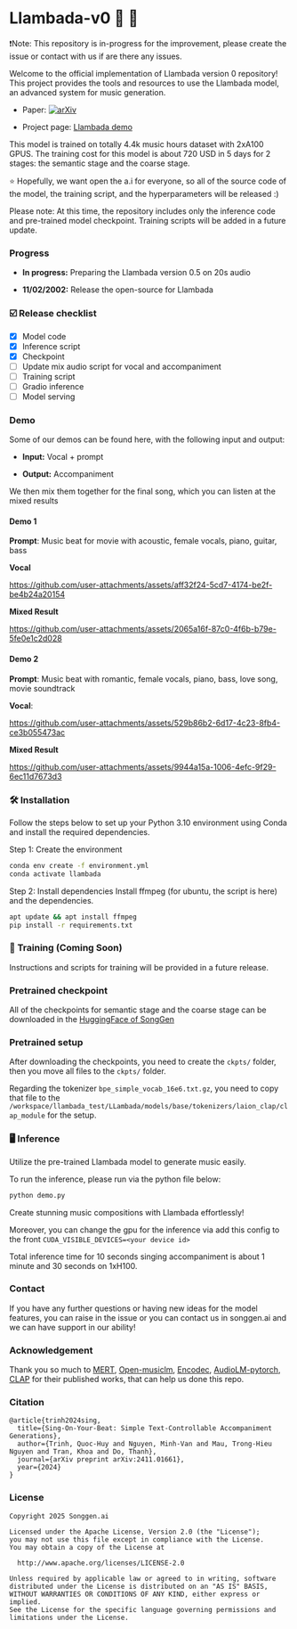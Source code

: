 # Llambada-v0 🐑 🎵

❗Note: This repository is in-progress for the improvement, please create the issue or contact with us if are there any issues. 


Welcome to the official implementation of Llambada version 0 repository! This project provides the tools and resources to use the Llambada model, an advanced system for music generation.

- Paper: [![arXiv](https://img.shields.io/badge/arXiv-1234.56789-b31b1b.svg?style=flat-square)](https://arxiv.org/pdf/2411.01661)

- Project page: [Llambada demo](https://songgen-ai.github.io/llambada-demo/)

This model is trained on totally 4.4k music hours dataset with 2xA100 GPUS. The training cost for this model is about 720 USD in 5 days for 2 stages: the semantic stage and the coarse stage.

⭐ Hopefully, we want open the a.i for everyone, so all of the source code of the model, the training script, and the hyperparameters will be released :)

Please note: At this time, the repository includes only the inference code and pre-trained model checkpoint. Training scripts will be added in a future update.

### Progress

- **In progress:** Preparing the Llambada version 0.5 on 20s audio

- **11/02/2002:** Release the open-source for Llambada

### ☑️ Release checklist

- [x] Model code
- [x] Inference script
- [x] Checkpoint
- [ ] Update mix audio script for vocal and accompaniment
- [ ] Training script
- [ ] Gradio inference
- [ ] Model serving

### Demo 

Some of our demos can be found here, with the following input and output:

- **Input:** Vocal + prompt

- **Output:** Accompaniment

We then mix them together for the final song, which you can listen at the mixed results

#### Demo 1

**Prompt**: Music beat for movie with  acoustic, female vocals,  piano,  guitar,  bass

**Vocal**

https://github.com/user-attachments/assets/aff32f24-5cd7-4174-be2f-be4b24a20154

**Mixed Result**

https://github.com/user-attachments/assets/2065a16f-87c0-4f6b-b79e-5fe0e1c2d028

#### Demo 2

**Prompt**: Music beat with romantic, female vocals,  piano, bass, love song,  movie soundtrack

**Vocal**:

https://github.com/user-attachments/assets/529b86b2-6d17-4c23-8fb4-ce3b055473ac

**Mixed Result**

https://github.com/user-attachments/assets/9944a15a-1006-4efc-9f29-6ec11d7673d3


### 🛠️ Installation
Follow the steps below to set up your Python 3.10 environment using Conda and install the required dependencies.

Step 1: Create the environment
```bash
conda env create -f environment.yml
conda activate llambada
```
Step 2: Install dependencies
Install ffmpeg (for ubuntu, the script is here) and the dependencies.
``` bash
apt update && apt install ffmpeg
pip install -r requirements.txt
```
### 🚅 Training (Coming Soon)
Instructions and scripts for training will be provided in a future release.

### Pretrained checkpoint

All of the checkpoints for semantic stage and the coarse stage can be downloaded in the [HuggingFace of SongGen](https://huggingface.co/songgen/Llambada)

### Pretrained setup

After downloading the checkpoints, you need to create the ```ckpts/``` folder, then you move all files to the ```ckpts/``` folder. 

Regarding the tokenizer ```bpe_simple_vocab_16e6.txt.gz```, you need to copy that file to the ```/workspace/llambada_test/LLambada/models/base/tokenizers/laion_clap/clap_module``` for the setup.

### 🖥️ Inference
Utilize the pre-trained Llambada model to generate music easily.

To run the inference, please run via the python file below:

``` bash
python demo.py
```

Create stunning music compositions with Llambada effortlessly!

Moreover, you can change the gpu for the inference via add this config to the front ```CUDA_VISIBLE_DEVICES=<your device id> ```

Total inference time for 10 seconds singing accompaniment is about 1 minute and 30 seconds on 1xH100.

### Contact

If you have any further questions or having new ideas for the model features, you can raise in the issue or you can contact us in songgen.ai and we can have support in our ability!

### Acknowledgement

Thank you so much to [MERT](https://huggingface.co/m-a-p/MERT-v0), [Open-musiclm](https://github.com/zhvng/open-musiclm), [Encodec](https://github.com/facebookresearch/encodec), [AudioLM-pytorch](https://github.com/lucidrains/audiolm-pytorch), [CLAP](https://github.com/LAION-AI/CLAP) for their published works, that can help us done this repo.

### Citation

```
@article{trinh2024sing,
  title={Sing-On-Your-Beat: Simple Text-Controllable Accompaniment Generations},
  author={Trinh, Quoc-Huy and Nguyen, Minh-Van and Mau, Trong-Hieu Nguyen and Tran, Khoa and Do, Thanh},
  journal={arXiv preprint arXiv:2411.01661},
  year={2024}
}
```

### License 

```
Copyright 2025 Songgen.ai

Licensed under the Apache License, Version 2.0 (the "License");
you may not use this file except in compliance with the License.
You may obtain a copy of the License at

  http://www.apache.org/licenses/LICENSE-2.0

Unless required by applicable law or agreed to in writing, software
distributed under the License is distributed on an "AS IS" BASIS,
WITHOUT WARRANTIES OR CONDITIONS OF ANY KIND, either express or implied.
See the License for the specific language governing permissions and
limitations under the License.
```
